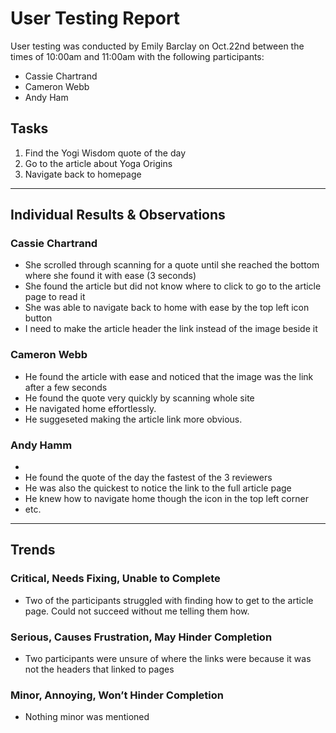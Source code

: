 # User Testing Report

User testing was conducted by Emily Barclay on Oct.22nd between the times of 10:00am and 11:00am with the following participants:

- Cassie Chartrand
- Cameron Webb
- Andy Ham

## Tasks

1. Find the Yogi Wisdom quote of the day
2. Go to the article about Yoga Origins
3. Navigate back to homepage

---

## Individual Results & Observations

### Cassie Chartrand

- She scrolled through scanning for a quote until she reached the bottom where she found it with ease (3 seconds)
- She found the article but did not know where to click to go to the article page to read it
- She was able to navigate back to home with ease by the top left icon button
- I need to make the article header the link instead of the image beside it

### Cameron Webb

- He found the article with ease and noticed that the image was the link after a few seconds
- He found the quote very quickly by scanning whole site 
- He navigated home effortlessly.
- He suggeseted making the article link more obvious.

### Andy Hamm

- 
- He found the quote of the day the fastest of the 3 reviewers
- He was also the quickest to notice the link to the full article page
- He knew how to navigate home though the icon in the top left corner
- etc.

---

## Trends

### Critical, Needs Fixing, Unable to Complete

- Two of the participants struggled with finding how to get to the article page. Could not succeed without me telling them how.

### Serious, Causes Frustration, May Hinder Completion

- Two participants were unsure of where the links were because it was not the headers that linked to pages

### Minor, Annoying, Won’t Hinder Completion

- Nothing minor was mentioned
